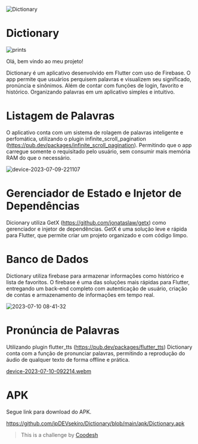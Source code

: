 ![Dictionary](https://github.com/jpDEVsekiro/Dictionary/assets/71463029/90220123-37cf-4855-bc32-dd4c505861fd)

# Dictionary

![prints](https://github.com/jpDEVsekiro/Dictionary/assets/71463029/8f1b2d2e-c344-46fb-b212-e389fa3fd21f)

Olá, bem vindo ao meu projeto! 

Dictionary é um aplicativo desenvolvido em Flutter com uso de Firebase. O app permite que usuários perquisem palavras e visualizem seu significado, pronúncia e sinônimos. Além de contar com funções de login, favorito e histórico. Organizando palavras em um aplicativo simples e intuitivo.

# Listagem de Palavras

O aplicativo conta com um sistema de rolagem de palavras inteligente e perfomática, utilizando o plugin infinite_scroll_pagination (https://pub.dev/packages/infinite_scroll_pagination). Permitindo que o app carregue somente o requisitado pelo usuário, sem consumir mais memória RAM do que o necessário.

![device-2023-07-09-221107](https://github.com/jpDEVsekiro/Dictionary/assets/71463029/c882dff9-7135-4ff5-8497-b4df1386eaab)

# Gerenciador de Estado e Injetor de Dependências 

Dicionary utiliza GetX (https://github.com/jonataslaw/getx) como gerenciador e injetor de dependências. GetX é uma solução leve e rápida para Flutter, que permite criar um projeto organizado e com código limpo.

# Banco de Dados 

Dictionary utiliza firebase para armazenar informações como histórico e lista de favoritos. O firebase é uma das soluções mais rápidas para Flutter, entregando um back-end completo com autenticação de usuário, criação de contas e armazenamento de informações em tempo real.

![2023-07-10 08-41-32](https://github.com/jpDEVsekiro/Dictionary/assets/71463029/3fd90fdc-30cd-4d00-a025-310955fb6f95)

# Pronúncia de Palavras

Utilizando plugin flutter_tts (https://pub.dev/packages/flutter_tts) Dictionary conta com a função de pronunciar palavras, permitindo a reprodução do áudio de qualquer texto de forma offline e prática.

[device-2023-07-10-092214.webm](https://github.com/jpDEVsekiro/Dictionary/assets/71463029/f1aa0f4f-a703-43cb-b17e-4e23fd6508d5)

# APK
Segue link para download do APK.

https://github.com/jpDEVsekiro/Dictionary/blob/main/apk/Dictionary.apk

>  This is a challenge by [Coodesh](https://coodesh.com/)

